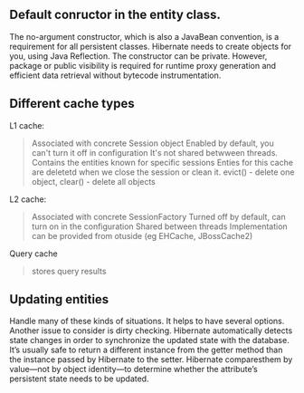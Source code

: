 ## Default conructor in the entity class.

The no-argument constructor, which is also a JavaBean convention, is a requirement for all persistent classes. Hibernate needs to create objects for you, using Java Reflection. The constructor can be private. However, package or public visibility is required for runtime proxy generation and efficient data retrieval without bytecode instrumentation.

## Different cache types

L1 cache:
> Associated with concrete Session object
> Enabled by default, you can't turn it off in configuration
> It's not shared betwween threads.
> Contains the entities known for specific sessions
> Enties for this cache are deletetd when we close the session or clean it.
> evict() - delete one object, clear() - delete all objects

L2 cache:
> Associated with concrete SessionFactory
> Turned off by default, can turn on in the configuration
> Shared between threads
> Implementation can be provided from otuside (eg EHCache, JBossCache2)

Query cache
> stores query results

## Updating entities

Handle many of these kinds of situations. It helps to have several options.
  Another  issue  to  consider  is  dirty  checking.  Hibernate  automatically  detects  state
changes in order to synchronize the updated state with the database. It’s usually safe
to  return  a  different  instance  from  the  getter  method  than  the  instance  passed  by
Hibernate to the setter. Hibernate comparesthem by value—not by object identity—to determine whether the
attribute’s persistent state needs to be updated.
